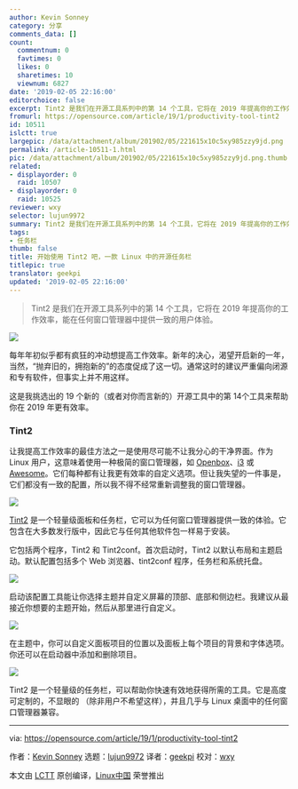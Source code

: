 ```yaml
---
author: Kevin Sonney
category: 分享
comments_data: []
count:
  commentnum: 0
  favtimes: 0
  likes: 0
  sharetimes: 10
  viewnum: 6827
date: '2019-02-05 22:16:00'
editorchoice: false
excerpt: Tint2 是我们在开源工具系列中的第 14 个工具，它将在 2019 年提高你的工作效率，能在任何窗口管理器中提供一致的用户体验。
fromurl: https://opensource.com/article/19/1/productivity-tool-tint2
id: 10511
islctt: true
largepic: /data/attachment/album/201902/05/221615x10c5xy985zzy9jd.png
permalink: /article-10511-1.html
pic: /data/attachment/album/201902/05/221615x10c5xy985zzy9jd.png.thumb.jpg
related:
- displayorder: 0
  raid: 10507
- displayorder: 0
  raid: 10525
reviewer: wxy
selector: lujun9972
summary: Tint2 是我们在开源工具系列中的第 14 个工具，它将在 2019 年提高你的工作效率，能在任何窗口管理器中提供一致的用户体验。
tags:
- 任务栏
thumb: false
title: 开始使用 Tint2 吧，一款 Linux 中的开源任务栏
titlepic: true
translator: geekpi
updated: '2019-02-05 22:16:00'
---
```



> 
> Tint2 是我们在开源工具系列中的第 14 个工具，它将在 2019 年提高你的工作效率，能在任何窗口管理器中提供一致的用户体验。
> 
> 
> 


![](/data/attachment/album/201902/05/221615x10c5xy985zzy9jd.png)


每年年初似乎都有疯狂的冲动想提高工作效率。新年的决心，渴望开启新的一年，当然，“抛弃旧的，拥抱新的”的态度促成了这一切。通常这时的建议严重偏向闭源和专有软件，但事实上并不用这样。


这是我挑选出的 19 个新的（或者对你而言新的）开源工具中的第 14个工具来帮助你在 2019 年更有效率。


### Tint2


让我提高工作效率的最佳方法之一是使用尽可能不让我分心的干净界面。作为 Linux 用户，这意味着使用一种极简的窗口管理器，如 [Openbox](http://openbox.org/wiki/Main_Page)、[i3](https://i3wm.org/) 或 [Awesome](https://awesomewm.org/)。它们每种都有让我更有效率的自定义选项。但让我失望的一件事是，它们都没有一致的配置，所以我不得不经常重新调整我的窗口管理器。


![](/data/attachment/album/201902/05/221619o22pog1pz2pphkio.png)


[Tint2](https://gitlab.com/o9000/tint2) 是一个轻量级面板和任务栏，它可以为任何窗口管理器提供一致的体验。它包含在大多数发行版中，因此它与任何其他软件包一样易于安装。


它包括两个程序，Tint2 和 Tint2conf。首次启动时，Tint2 以默认布局和主题启动。默认配置包括多个 Web 浏览器、tint2conf 程序，任务栏和系统托盘。


![](/data/attachment/album/201902/05/221630s0ep73qpbhsqsheo.png)


启动该配置工具能让你选择主题并自定义屏幕的顶部、底部和侧边栏。我建议从最接近你想要的主题开始，然后从那里进行自定义。


![](/data/attachment/album/201902/05/221635qeoohhw9hbkcoz99.png)


在主题中，你可以自定义面板项目的位置以及面板上每个项目的背景和字体选项。你还可以在启动器中添加和删除项目。


![](/data/attachment/album/201902/05/221637bnqqrasrzwjrrtan.png)


Tint2 是一个轻量级的任务栏，可以帮助你快速有效地获得所需的工具。它是高度可定制的，不显眼的 （除非用户不希望这样），并且几乎与 Linux 桌面中的任何窗口管理器兼容。




---


via: <https://opensource.com/article/19/1/productivity-tool-tint2>


作者：[Kevin Sonney](https://opensource.com/users/ksonney "Kevin Sonney") 选题：[lujun9972](https://github.com/lujun9972) 译者：[geekpi](https://github.com/geekpi) 校对：[wxy](https://github.com/wxy)


本文由 [LCTT](https://github.com/LCTT/TranslateProject) 原创编译，[Linux中国](https://linux.cn/) 荣誉推出